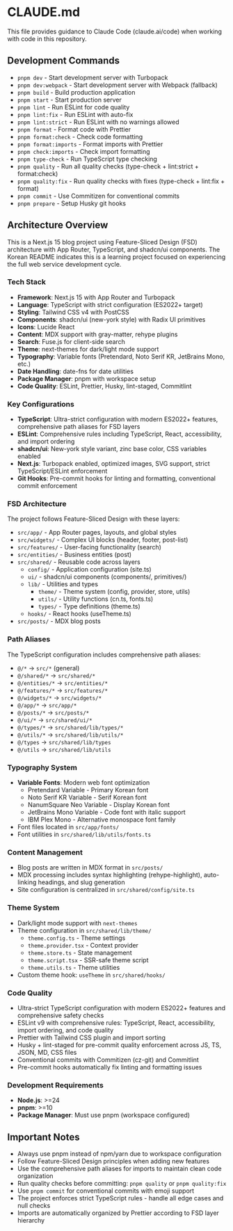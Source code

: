 # CLAUDE.md

This file provides guidance to Claude Code (claude.ai/code) when working with
code in this repository.

## Development Commands

- `pnpm dev` - Start development server with Turbopack
- `pnpm dev:webpack` - Start development server with Webpack (fallback)
- `pnpm build` - Build production application
- `pnpm start` - Start production server
- `pnpm lint` - Run ESLint for code quality
- `pnpm lint:fix` - Run ESLint with auto-fix
- `pnpm lint:strict` - Run ESLint with no warnings allowed
- `pnpm format` - Format code with Prettier
- `pnpm format:check` - Check code formatting
- `pnpm format:imports` - Format imports with Prettier
- `pnpm check:imports` - Check import formatting
- `pnpm type-check` - Run TypeScript type checking
- `pnpm quality` - Run all quality checks (type-check + lint:strict +
  format:check)
- `pnpm quality:fix` - Run quality checks with fixes (type-check + lint:fix +
  format)
- `pnpm commit` - Use Commitizen for conventional commits
- `pnpm prepare` - Setup Husky git hooks

## Architecture Overview

This is a Next.js 15 blog project using Feature-Sliced Design (FSD) architecture
with App Router, TypeScript, and shadcn/ui components. The Korean README
indicates this is a learning project focused on experiencing the full web
service development cycle.

### Tech Stack

- **Framework**: Next.js 15 with App Router and Turbopack
- **Language**: TypeScript with strict configuration (ES2022+ target)
- **Styling**: Tailwind CSS v4 with PostCSS
- **Components**: shadcn/ui (new-york style) with Radix UI primitives
- **Icons**: Lucide React
- **Content**: MDX support with gray-matter, rehype plugins
- **Search**: Fuse.js for client-side search
- **Theme**: next-themes for dark/light mode support
- **Typography**: Variable fonts (Pretendard, Noto Serif KR, JetBrains Mono,
  etc.)
- **Date Handling**: date-fns for date utilities
- **Package Manager**: pnpm with workspace setup
- **Code Quality**: ESLint, Prettier, Husky, lint-staged, Commitlint

### Key Configurations

- **TypeScript**: Ultra-strict configuration with modern ES2022+ features,
  comprehensive path aliases for FSD layers
- **ESLint**: Comprehensive rules including TypeScript, React, accessibility,
  and import ordering
- **shadcn/ui**: New-york style variant, zinc base color, CSS variables enabled
- **Next.js**: Turbopack enabled, optimized images, SVG support, strict
  TypeScript/ESLint enforcement
- **Git Hooks**: Pre-commit hooks for linting and formatting, conventional
  commit enforcement

### FSD Architecture

The project follows Feature-Sliced Design with these layers:

- `src/app/` - App Router pages, layouts, and global styles
- `src/widgets/` - Complex UI blocks (header, footer, post-list)
- `src/features/` - User-facing functionality (search)
- `src/entities/` - Business entities (post)
- `src/shared/` - Reusable code across layers
  - `config/` - Application configuration (site.ts)
  - `ui/` - shadcn/ui components (components/, primitives/)
  - `lib/` - Utilities and types
    - `theme/` - Theme system (config, provider, store, utils)
    - `utils/` - Utility functions (cn.ts, fonts.ts)
    - `types/` - Type definitions (theme.ts)
  - `hooks/` - React hooks (useTheme.ts)
- `src/posts/` - MDX blog posts

### Path Aliases

The TypeScript configuration includes comprehensive path aliases:

- `@/*` → `src/*` (general)
- `@/shared/*` → `src/shared/*`
- `@/entities/*` → `src/entities/*`
- `@/features/*` → `src/features/*`
- `@/widgets/*` → `src/widgets/*`
- `@/app/*` → `src/app/*`
- `@/posts/*` → `src/posts/*`
- `@/ui/*` → `src/shared/ui/*`
- `@/types/*` → `src/shared/lib/types/*`
- `@/utils/*` → `src/shared/lib/utils/*`
- `@/types` → `src/shared/lib/types`
- `@/utils` → `src/shared/lib/utils`

### Typography System

- **Variable Fonts**: Modern web font optimization
  - Pretendard Variable - Primary Korean font
  - Noto Serif KR Variable - Serif Korean font
  - NanumSquare Neo Variable - Display Korean font
  - JetBrains Mono Variable - Code font with italic support
  - IBM Plex Mono - Alternative monospace font family
- Font files located in `src/app/fonts/`
- Font utilities in `src/shared/lib/utils/fonts.ts`

### Content Management

- Blog posts are written in MDX format in `src/posts/`
- MDX processing includes syntax highlighting (rehype-highlight), auto-linking
  headings, and slug generation
- Site configuration is centralized in `src/shared/config/site.ts`

### Theme System

- Dark/light mode support with `next-themes`
- Theme configuration in `src/shared/lib/theme/`
  - `theme.config.ts` - Theme settings
  - `theme.provider.tsx` - Context provider
  - `theme.store.ts` - State management
  - `theme.script.tsx` - SSR-safe theme script
  - `theme.utils.ts` - Theme utilities
- Custom theme hook: `useTheme` in `src/shared/hooks/`

### Code Quality

- Ultra-strict TypeScript configuration with modern ES2022+ features and
  comprehensive safety checks
- ESLint v9 with comprehensive rules: TypeScript, React, accessibility, import
  ordering, and code quality
- Prettier with Tailwind CSS plugin and import sorting
- Husky + lint-staged for pre-commit quality enforcement across JS, TS, JSON,
  MD, CSS files
- Conventional commits with Commitizen (cz-git) and Commitlint
- Pre-commit hooks automatically fix linting and formatting issues

### Development Requirements

- **Node.js**: >=24
- **pnpm**: >=10
- **Package Manager**: Must use pnpm (workspace configured)

## Important Notes

- Always use pnpm instead of npm/yarn due to workspace configuration
- Follow Feature-Sliced Design principles when adding new features
- Use the comprehensive path aliases for imports to maintain clean code
  organization
- Run quality checks before committing: `pnpm quality` or `pnpm quality:fix`
- Use `pnpm commit` for conventional commits with emoji support
- The project enforces strict TypeScript rules - handle all edge cases and null
  checks
- Imports are automatically organized by Prettier according to FSD layer
  hierarchy
